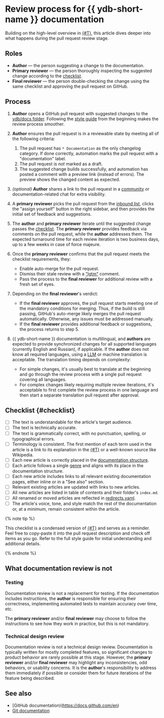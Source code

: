 # Review process for {{ ydb-short-name }} documentation

Building on the high-level overview in [{#T}](index.md), this article dives deeper into what happens during the pull request review stage.

## Roles

- **Author** — the person suggesting a change to the documentation.
- **Primary reviewer** — the person thoroughly inspecting the suggested change according to the [checklist](#checklist).
- **Final reviewer** — the person double-checking the change using the same checklist and approving the pull request on GitHub.

## Process

1. **Author** opens a GitHub pull request with suggested changes to the [ydb/docs folder](https://github.com/ydb-platform/ydb/tree/main/ydb/docs). Following the [style guide](style-guide.md) from the beginning makes the review process smoother.
2. **Author** ensures the pull request is in a reviewable state by meeting all of the following criteria:

   1. The pull request has `* Documentation` as the only changelog category. If done correctly, automation marks the pull request with a "documentation" label.
   2. The pull request is *not* marked as a draft.
   3. The suggested change builds successfully, and automation has posted a comment with a preview link (instead of errors). The preview shows the changed content as expected.

3. *(optional)* **Author** shares a link to the pull request in a [community](https://t.me/ydb_en) or documentation-related chat for extra visibility.
4. A **primary reviewer** picks the pull request from the [inbound list](https://github.com/ydb-platform/ydb/pulls?q=is%3Aopen+is%3Apr+label%3Adocumentation+draft%3Afalse+no%3Aassignee), clicks the "assign yourself" button in the right sidebar, and then provides the initial set of feedback and suggestions.
5. The **author** and **primary reviewer** iterate until the suggested change passes the [checklist](#checklist). The **primary reviewer** provides feedback via comments on the pull request, while the **author** addresses them. The expected turnaround time for each review iteration is two business days, up to a few weeks in case of force majeure.
6. Once the **primary reviewer** confirms that the pull request meets the checklist requirements, they:

   - Enable auto-merge for the pull request.
   - Dismiss their stale review with a ["lgtm"](https://en.wiktionary.org/wiki/LGTM) comment.
   - Pass the process to the **final reviewer** for additional review with a fresh set of eyes.

7. Depending on the **final reviewer**'s verdict:

   - If the **final reviewer** approves, the pull request starts meeting one of the mandatory conditions for merging. Thus, if the build is still passing, GitHub's auto-merge likely merges the pull request automatically. Otherwise, any issues must be addressed manually.
   - If the **final reviewer** provides additional feedback or suggestions, the process returns to step 5.

8. {{ ydb-short-name }} documentation is multilingual, and **authors** are expected to provide synchronized changes for all supported languages (currently English and Russian), if applicable. If the **author** does not know all required languages, using a [LLM](https://en.wikipedia.org/wiki/Large_language_model) or machine translation is acceptable. The translation timing depends on complexity:

   - For simple changes, it's usually best to translate at the beginning and go through the review process with a single pull request covering all languages.
   - For complex changes likely requiring multiple review iterations, it's acceptable to first complete the review process in one language and then start a separate translation pull request after approval.

## Checklist {#checklist}

- [ ] The text is understandable for the article's target audience.
- [ ] The text is technically accurate.
- [ ] The text is grammatically correct, with no punctuation, spelling, or typographical errors.
- [ ] Terminology is consistent. The first mention of each term used in the article is a link to its explanation in the [{#T}](../../concepts/glossary.md) or a well-known source like Wikipedia.
- [ ] Each new article is correctly placed in the [documentation structure](structure.md).
- [ ] Each article follows a single [genre](genres.md) and aligns with its place in the documentation structure.
- [ ] Each new article includes links to all relevant existing documentation pages, either inline or in a "See also" section.
- [ ] Relevant existing articles are updated with links to new articles.
- [ ] All new articles are listed in table of contents and their folder's `index.md`.
- [ ] All renamed or moved articles are reflected in [redirects.yaml](https://github.com/ydb-platform/ydb/blob/main/ydb/docs/redirects.yaml).
- [ ] The article's voice, tone, and style match the rest of the documentation or, at a minimum, remain consistent within the article.

{% note tip %}

This checklist is a condensed version of [{#T}](style-guide.md) and serves as a reminder. Feel free to copy-paste it into the pull request description and check off items as you go. Refer to the full style guide for initial understanding and additional details.

{% endnote %}

## What documentation review is not

### Testing

Documentation review is not a replacement for testing. If the documentation includes instructions, the **author** is responsible for ensuring their correctness, implementing automated tests to maintain accuracy over time, etc.

The **primary reviewer** and/or **final reviewer** may choose to follow the instructions to see how they work in practice, but this is not mandatory.

### Technical design review

Documentation review is not a technical design review. Documentation is typically written for mostly completed features, so significant changes to product behavior are rarely possible at this stage. However, the **primary reviewer** and/or **final reviewer** may highlight any inconsistencies, odd behaviors, or usability concerns. It is the **author**'s responsibility to address them immediately if possible or consider them for future iterations of the feature being described.

## See also

- [GitHub documentation)(https://docs.github.com/en)
- [Git documentation](https://git-scm.com/doc)
